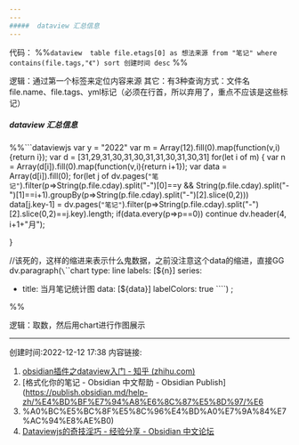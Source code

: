 ```yaml
---
---
#####  dataview 汇总信息
---
```

代码：
%%``` dataview 
table file.etags[0] as 想法来源
from "笔记"
where contains(file.tags,"《")
sort 创建时间 desc ```
%%

逻辑：通过第一个标签来定位内容来源
其它：有3种查询方式：文件名 file.name、file.tags、yml标记（必须在行首，所以弃用了，重点不应该是这些标记）

#####  dataview 汇总信息
%%```dataviewjs 
var y = "2022" 
var m = Array(12).fill(0).map(function(v,i){return i}); 
var d = [31,29,31,30,31,30,31,31,30,31,30,31] 
for(let i of m) 
{ 
	var n = Array(d[i]).fill(0).map(function(v,i){return i+1}); 
	var data = Array(d[i]).fill(0); 
	for(let j of dv.pages(`"笔记"`).filter(p=>String(p.file.cday).split("-")[0]==y && String(p.file.cday).split("-")[1]==i+1).groupBy(p=>String(p.file.cday).split("-")[2].slice(0,2))) data[j.key-1] = dv.pages(`"笔记"`).filter(p=>String(p.file.cday).split("-")[2].slice(0,2)==j.key).length; 
	if(data.every(p=>p==0)) 
	continue 
	dv.header(4, i+1+"月"); 

} 

//该死的，这样的缩进来表示什么鬼数据，之前没注意这个data的缩进，直接GG
dv.paragraph(`\`\`\`chart 
type: line 
labels: [${n}] 
series: 
- title: 当月笔记统计图 
  data: [${data}]
labelColors: true 
\`\`\``) ;

%%

逻辑：取数，然后用chart进行作图展示

---

创建时间:2022-12-12 17:38
内容链接: 
1.  [obsidian插件之dataview入门 - 知乎 (zhihu.com)](https://zhuanlan.zhihu.com/p/409253101) 
2. [格式化你的笔记 - Obsidian 中文帮助 - Obsidian Publish](https://publish.obsidian.md/help-zh/%E4%BD%BF%E7%94%A8%E6%8C%87%E5%8D%97/%E6
3. %A0%BC%E5%BC%8F%E5%8C%96%E4%BD%A0%E7%9A%84%E7%AC%94%E8%AE%B0)
4. [Dataviewjs的奇技淫巧 - 经验分享 - Obsidian 中文论坛](https://forum-zh.obsidian.md/t/topic/5954)